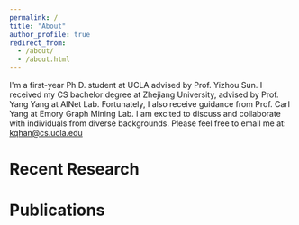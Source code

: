 ```yaml
---
permalink: /
title: "About"
author_profile: true
redirect_from: 
  - /about/
  - /about.html
---
```


I'm a first-year Ph.D. student at UCLA advised by Prof. Yizhou Sun.
I received my CS bachelor degree at Zhejiang University, advised by Prof. Yang Yang at AINet Lab. Fortunately, I also receive guidance from Prof. Carl Yang at Emory Graph Mining Lab.
I am excited to discuss and collaborate with individuals from diverse backgrounds. Please feel free to email me at: kqhan@cs.ucla.edu 

Recent Research
======

Publications
======

<!-- Education/activity/award/advised/hobby/dataset -->
